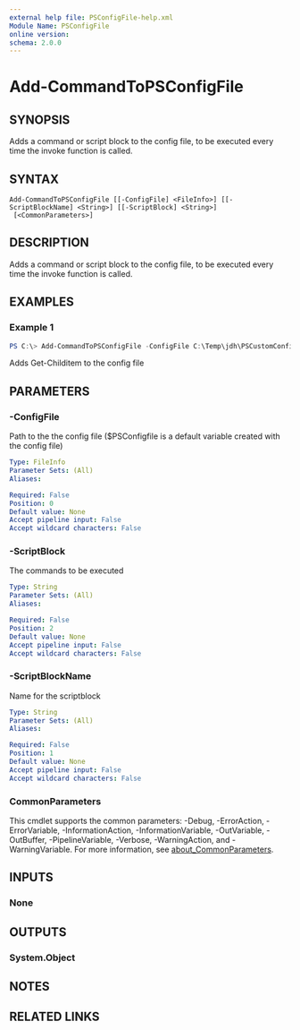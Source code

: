 ```yaml
---
external help file: PSConfigFile-help.xml
Module Name: PSConfigFile
online version:
schema: 2.0.0
---
```


# Add-CommandToPSConfigFile

## SYNOPSIS
Adds a command or script block to the config file, to be executed every time the invoke function is called. 

## SYNTAX

```
Add-CommandToPSConfigFile [[-ConfigFile] <FileInfo>] [[-ScriptBlockName] <String>] [[-ScriptBlock] <String>]
 [<CommonParameters>]
```

## DESCRIPTION

Adds a command or script block to the config file, to be executed every time the invoke function is called. 

## EXAMPLES

### Example 1

```powershell
PS C:\> Add-CommandToPSConfigFile -ConfigFile C:\Temp\jdh\PSCustomConfig.json -ScriptBlockName DriveC -ScriptBlock "get-childitem c:\"
```

Adds Get-Childitem to the config file

## PARAMETERS

### -ConfigFile
Path to the the config file ($PSConfigfile is a default variable created with the config file)

```yaml
Type: FileInfo
Parameter Sets: (All)
Aliases:

Required: False
Position: 0
Default value: None
Accept pipeline input: False
Accept wildcard characters: False
```

### -ScriptBlock
The commands to be executed

```yaml
Type: String
Parameter Sets: (All)
Aliases:

Required: False
Position: 2
Default value: None
Accept pipeline input: False
Accept wildcard characters: False
```

### -ScriptBlockName
Name for the scriptblock

```yaml
Type: String
Parameter Sets: (All)
Aliases:

Required: False
Position: 1
Default value: None
Accept pipeline input: False
Accept wildcard characters: False
```

### CommonParameters
This cmdlet supports the common parameters: -Debug, -ErrorAction, -ErrorVariable, -InformationAction, -InformationVariable, -OutVariable, -OutBuffer, -PipelineVariable, -Verbose, -WarningAction, and -WarningVariable. For more information, see [about_CommonParameters](http://go.microsoft.com/fwlink/?LinkID=113216).

## INPUTS

### None
## OUTPUTS

### System.Object
## NOTES

## RELATED LINKS
